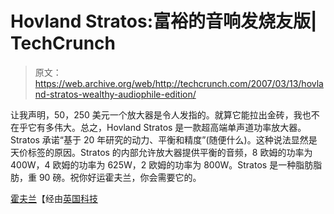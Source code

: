 # Hovland Stratos:富裕的音响发烧友版| TechCrunch

> 原文：<https://web.archive.org/web/http://techcrunch.com/2007/03/13/hovland-stratos-wealthy-audiophile-edition/>

让我声明，50，250 美元一个放大器是令人发指的。就算它能拉出金砖，我也不在乎它有多伟大。总之，Hovland Stratos 是一款超高端单声道功率放大器。Stratos 承诺“基于 20 年研究的动力、平衡和精度”(随便什么)。这种说法显然是天价标签的原因。Stratos 的内部允许放大器提供平衡的音频，8 欧姆的功率为 400W，4 欧姆的功率为 625W，2 欧姆的功率为 800W。Stratos 是一种脂肪脂肪，重 90 磅。祝你好运霍夫兰，你会需要它的。

[霍夫兰](https://web.archive.org/web/20150912213452/http://www.hovlandcompany.com/home.html)【经由[英国科技](https://web.archive.org/web/20150912213452/http://www.tech.co.uk/home-entertainment/hi-fi-and-audio/hi-fi-amps-and-receivers/news/hovland-stratos-extreme-hi-fi-amp?articleid=1514958719)